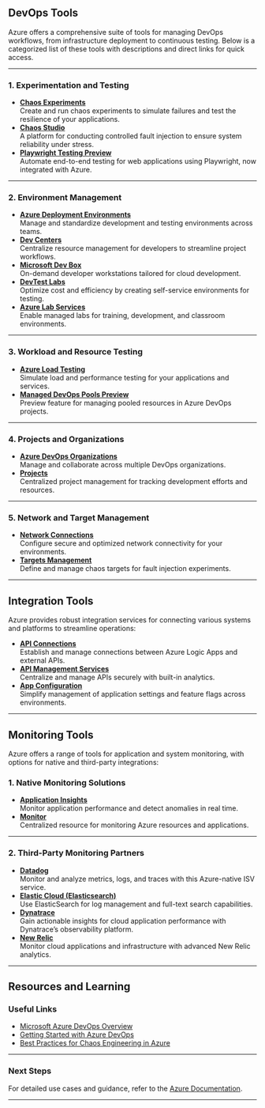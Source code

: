 ## **DevOps Tools**

Azure offers a comprehensive suite of tools for managing DevOps workflows, from infrastructure deployment to continuous testing. Below is a categorized list of these tools with descriptions and direct links for quick access.

---

### **1. Experimentation and Testing**

- **[Chaos Experiments](https://portal.azure.com/#blade/Microsoft_Azure_Chaos/ChaosStudioMenuBlade/defaultMenuItem/chaosExperiment)**  
    Create and run chaos experiments to simulate failures and test the resilience of your applications.
- **[Chaos Studio](https://portal.azure.com/#blade/Microsoft_Azure_Chaos/ChaosStudioMenuBlade)**  
    A platform for conducting controlled fault injection to ensure system reliability under stress.
- **[Playwright Testing Preview](https://portal.azure.com/#blade/HubsExtension/BrowseResourceBlade/resourceType/Microsoft.AzurePlaywrightService%2Faccounts)**  
    Automate end-to-end testing for web applications using Playwright, now integrated with Azure.

---

### **2. Environment Management**

- **[Azure Deployment Environments](https://portal.azure.com/#blade/Microsoft_Azure_DevCenter/EnvironmentsMenuBlade)**  
    Manage and standardize development and testing environments across teams.
- **[Dev Centers](https://portal.azure.com/#blade/HubsExtension/BrowseResourceBlade/resourceType/Microsoft.DevCenter%2Fdevcenters)**  
    Centralize resource management for developers to streamline project workflows.
- **[Microsoft Dev Box](https://portal.azure.com/#blade/Microsoft_Azure_DevCenter/DevCenterMenuBlade)**  
    On-demand developer workstations tailored for cloud development.
- **[DevTest Labs](https://portal.azure.com/#blade/HubsExtension/BrowseResourceBlade/resourceType/Microsoft.DevTestLab%2Flabs)**  
    Optimize cost and efficiency by creating self-service environments for testing.
- **[Azure Lab Services](https://portal.azure.com/#blade/HubsExtension/AssetMenuBlade/assetName/LabServices/extensionName/Microsoft_Azure_ManagedLab)**  
    Enable managed labs for training, development, and classroom environments.

---

### **3. Workload and Resource Testing**

- **[Azure Load Testing](https://portal.azure.com/#blade/HubsExtension/BrowseResourceBlade/resourceType/Microsoft.LoadTestService%2FLoadTests)**  
    Simulate load and performance testing for your applications and services.
- **[Managed DevOps Pools Preview](https://portal.azure.com/#blade/HubsExtension/BrowseResourceBlade/resourceType/Microsoft.DevOpsInfrastructure%2Fpools)**  
    Preview feature for managing pooled resources in Azure DevOps projects.

---

### **4. Projects and Organizations**

- **[Azure DevOps Organizations](https://portal.azure.com/#blade/AzureTfsExtension/OrganizationsTemplateBlade)**  
    Manage and collaborate across multiple DevOps organizations.
- **[Projects](https://portal.azure.com/#blade/HubsExtension/BrowseResourceBlade/resourceType/Microsoft.DevCenter%2Fprojects)**  
    Centralized project management for tracking development efforts and resources.

---

### **5. Network and Target Management**

- **[Network Connections](https://portal.azure.com/#blade/HubsExtension/BrowseResourceBlade/resourceType/Microsoft.DevCenter%2Fnetworkconnections)**  
    Configure secure and optimized network connectivity for your environments.
- **[Targets Management](https://portal.azure.com/#blade/Microsoft_Azure_Chaos/ChaosStudioMenuBlade/defaultMenuItem/targetsManagement)**  
    Define and manage chaos targets for fault injection experiments.

---

## **Integration Tools**

Azure provides robust integration services for connecting various systems and platforms to streamline operations:

- **[API Connections](https://portal.azure.com/#blade/HubsExtension/BrowseResourceBlade/resourceType/Microsoft.Web%2Fconnections)**  
    Establish and manage connections between Azure Logic Apps and external APIs.
- **[API Management Services](https://portal.azure.com/#blade/HubsExtension/BrowseResourceBlade/resourceType/Microsoft.ApiManagement%2Fservice)**  
    Centralize and manage APIs securely with built-in analytics.
- **[App Configuration](https://portal.azure.com/#blade/HubsExtension/BrowseResourceBlade/resourceType/Microsoft.AppConfiguration%2FconfigurationStores)**  
    Simplify management of application settings and feature flags across environments.

---

## **Monitoring Tools**

Azure offers a range of tools for application and system monitoring, with options for native and third-party integrations:

### **1. Native Monitoring Solutions**

- **[Application Insights](https://portal.azure.com/#blade/HubsExtension/BrowseResourceBlade/resourceType/microsoft.insights%2Fcomponents)**  
    Monitor application performance and detect anomalies in real time.
- **[Monitor](https://portal.azure.com/#blade/Microsoft_Azure_Monitoring/AzureMonitoringBrowseBlade)**  
    Centralized resource for monitoring Azure resources and applications.

---

### **2. Third-Party Monitoring Partners**

- **[Datadog](https://portal.azure.com/#blade/HubsExtension/BrowseResourceBlade/resourceType/Microsoft.Datadog%2Fmonitors)**  
    Monitor and analyze metrics, logs, and traces with this Azure-native ISV service.
- **[Elastic Cloud (Elasticsearch)](https://portal.azure.com/#blade/HubsExtension/BrowseResourceBlade/resourceType/Microsoft.Elastic%2Fmonitors)**  
    Use ElasticSearch for log management and full-text search capabilities.
- **[Dynatrace](https://portal.azure.com/#blade/HubsExtension/BrowseResourceBlade/resourceType/Dynatrace.Observability%2Fmonitors)**  
    Gain actionable insights for cloud application performance with Dynatrace’s observability platform.
- **[New Relic](https://portal.azure.com/#blade/HubsExtension/BrowseResourceBlade/resourceType/NewRelic.Observability%2Fmonitors)**  
    Monitor cloud applications and infrastructure with advanced New Relic analytics.

---

## **Resources and Learning**

### **Useful Links**

- [Microsoft Azure DevOps Overview](https://azure.microsoft.com/en-us/solutions/devops/)
- [Getting Started with Azure DevOps](https://learn.microsoft.com/en-us/azure/devops/user-guide/what-is-azure-devops)
- [Best Practices for Chaos Engineering in Azure](https://learn.microsoft.com/en-us/azure/chaos-studio/chaos-engineering-principles)

---

### **Next Steps**

For detailed use cases and guidance, refer to the [Azure Documentation](https://learn.microsoft.com/en-us/azure/).

---

